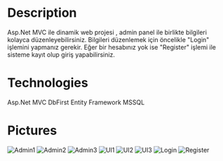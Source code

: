# Description

Asp.Net MVC ile dinamik web projesi , admin panel ile birlikte bilgileri kolayca düzenleyebilirsiniz. Bilgileri düzenlemek için öncelikle
"Login" işlemini yapmanız gerekir. Eğer bir hesabınız yok ise "Register" işlemi ile sisteme kayıt olup giriş yapabilirsiniz.

# Technologies

Asp.Net MVC
DbFirst
Entity Framework
MSSQL

# Pictures

![Admin1](https://github.com/HakanDogann1/MyEgitimAkademi_Portfolio/assets/115923387/cd7242bb-e380-4610-8a48-fd4eaed6c651)
![Admin2](https://github.com/HakanDogann1/MyEgitimAkademi_Portfolio/assets/115923387/68b2fc92-0ca7-4897-bf34-1d165c991fdf)
![Admin3](https://github.com/HakanDogann1/MyEgitimAkademi_Portfolio/assets/115923387/33c2ca02-3320-4eb1-863c-d7445f183242)
![UI1](https://github.com/HakanDogann1/MyEgitimAkademi_Portfolio/assets/115923387/2ac048ba-5281-4662-b09a-253e19aa4d14)
![UI2](https://github.com/HakanDogann1/MyEgitimAkademi_Portfolio/assets/115923387/50577ed6-f5ed-4793-8175-2a698beb8d75)
![UI3](https://github.com/HakanDogann1/MyEgitimAkademi_Portfolio/assets/115923387/da9ac983-915d-4c2c-bda0-067a5f0b60d0)
![Login](https://github.com/HakanDogann1/MyEgitimAkademi_Portfolio/assets/115923387/4a734eae-f795-45cd-84ba-cf26db250ff5)
![Register](https://github.com/HakanDogann1/MyEgitimAkademi_Portfolio/assets/115923387/1c8c530c-5d0b-4519-abfe-b529a43a1d09)
